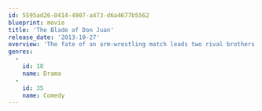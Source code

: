 ```yaml
---
id: 5595ad26-0414-4907-a473-d6a4677b5562
blueprint: movie
title: 'The Blade of Don Juan'
release_date: '2013-10-27'
overview: 'The fate of an arm-wrestling match leads two rival brothers on an adventure through the streets of Lima, Peru. Armed with the spoils of victory, the boys must navigate many obstacles that stand in the way of their goal: a house party on the other side of the tracks and the hope of lost virginity.'
genres:
  -
    id: 18
    name: Drama
  -
    id: 35
    name: Comedy
---
```

